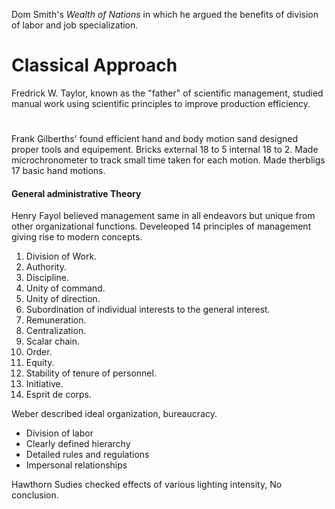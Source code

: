 Dom Smith's *Wealth of Nations* in which he argued the benefits of division of labor and job specialization.

# Classical Approach
Fredrick W. Taylor, known as the "father" of scientific management, studied manual work using scientific principles to improve production efficiency. 

# 
Frank Gilberths' found efficient hand and body motion sand designed proper tools and equipement. Bricks external 18 to 5 internal 18 to 2. Made microchronometer to track small time taken for each motion. Made therbligs 17 basic hand motions.

#### General administrative Theory
Henry Fayol believed management same in all endeavors but unique from other organizational functions. Develeoped 14 principles of management giving rise to modern concepts.
1. Division of Work. 
2. Authority. 
3. Discipline. 
4. Unity of command. 
5. Unity of direction. 
6. Subordination of individual interests to the general interest. 
7. Remuneration. 
8. Centralization. 
9. Scalar chain. 
10. Order. 
11. Equity. 
12. Stability of tenure of personnel. 
13. Initiative. 
14. Esprit de corps. 

Weber described ideal organization, bureaucracy.
- Division of labor
- Clearly defined hierarchy
- Detailed rules and regulations
- Impersonal relationships

Hawthorn Sudies checked effects of various lighting intensity, No conclusion.

